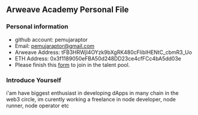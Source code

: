 ## Arweave Academy Personal File

### Personal information

- github account: pemujaraptor
- Email: pemujaraptor@gmail.com
- Arweave Address: tFB3HRWjl4OYzk9bXgRK480cFlibIHENtC_cbmR3_Uo
- ETH Address: 0x3f1189050eFBA50d248DD23ce4cfFCc4bA5dd03e
- Please finish this [form](https://docs.google.com/forms/d/e/1FAIpQLSfWA5fIIcBgmRppm3jNz5vmf9Mai_QMVil-2pO4r7YKn_Zhtw/viewform?usp=sf_link) to join in the talent pool.

### Introduce Yourself
 i'am have biggest enthusiast in developing dApps in many chain in the web3 circle, im curently working a freelance in node developer, node runner, node operator etc